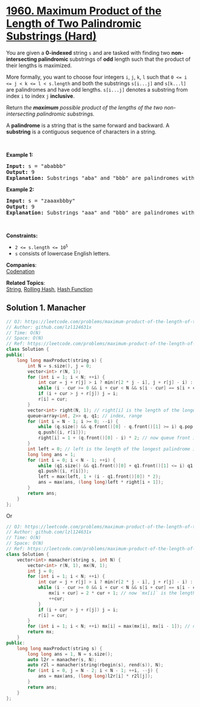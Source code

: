# [1960. Maximum Product of the Length of Two Palindromic Substrings (Hard)](https://leetcode.com/problems/maximum-product-of-the-length-of-two-palindromic-substrings/)

<p>You are given a <strong>0-indexed</strong> string <code>s</code> and are tasked with finding two <strong>non-intersecting palindromic </strong>substrings of <strong>odd</strong> length such that the product of their lengths is maximized.</p>

<p>More formally, you want to choose four integers <code>i</code>, <code>j</code>, <code>k</code>, <code>l</code> such that <code>0 &lt;= i &lt;= j &lt; k &lt;= l &lt; s.length</code> and both the substrings <code>s[i...j]</code> and <code>s[k...l]</code> are palindromes and have odd lengths. <code>s[i...j]</code> denotes a substring from index <code>i</code> to index <code>j</code> <strong>inclusive</strong>.</p>

<p>Return <em>the <strong>maximum</strong> possible product of the lengths of the two non-intersecting palindromic substrings.</em></p>

<p>A <strong>palindrome</strong> is a string that is the same forward and backward. A <strong>substring</strong> is a contiguous sequence of characters in a string.</p>

<p>&nbsp;</p>
<p><strong>Example 1:</strong></p>

<pre><strong>Input:</strong> s = "ababbb"
<strong>Output:</strong> 9
<strong>Explanation:</strong> Substrings "aba" and "bbb" are palindromes with odd length. product = 3 * 3 = 9.
</pre>

<p><strong>Example 2:</strong></p>

<pre><strong>Input:</strong> s = "zaaaxbbby"
<strong>Output:</strong> 9
<strong>Explanation:</strong> Substrings "aaa" and "bbb" are palindromes with odd length. product = 3 * 3 = 9.
</pre>

<p>&nbsp;</p>
<p><strong>Constraints:</strong></p>

<ul>
	<li><code>2 &lt;= s.length &lt;= 10<sup>5</sup></code></li>
	<li><code>s</code> consists of lowercase English letters.</li>
</ul>


**Companies**:  
[Codenation](https://leetcode.com/company/codenation)

**Related Topics**:  
[String](https://leetcode.com/tag/string/), [Rolling Hash](https://leetcode.com/tag/rolling-hash/), [Hash Function](https://leetcode.com/tag/hash-function/)

## Solution 1. Manacher

```cpp
// OJ: https://leetcode.com/problems/maximum-product-of-the-length-of-two-palindromic-substrings/
// Author: github.com/lzl124631x
// Time: O(N)
// Space: O(N)
// Ref: https://leetcode.com/problems/maximum-product-of-the-length-of-two-palindromic-substrings/discuss/1389958/Manacher-and-Queue
class Solution {
public:
    long long maxProduct(string s) {
        int N = s.size(), j = 0;
        vector<int> r(N, 1);
        for (int i = 1; i < N; ++i) {
            int cur = j + r[j] > i ? min(r[2 * j - i], j + r[j] - i) : 1;
            while (i - cur >= 0 && i + cur < N && s[i - cur] == s[i + cur]) ++cur;
            if (i + cur > j + r[j]) j = i;
            r[i] = cur;
        }
        vector<int> right(N, 1); // right[i] is the length of the longest palinedome in [i, n)
        queue<array<int, 2>> q, q1; // index, range
        for (int i = N - 1; i >= 0; --i) {
            while (q.size() && q.front()[0] - q.front()[1] >= i) q.pop(); // if the queue front's range can't cover `i`, pop it.
            q.push({i, r[i]});
            right[i] = 1 + (q.front()[0] - i) * 2; // now queue front is the rightmost range that can cover `i`. It must be the center of the longest palindrom in `[i, n)`.
        }
        int left = 0; // left is the length of the longest palindrome in [0, i]. 
        long long ans = 1;
        for (int i = 0; i < N - 1; ++i) {
            while (q1.size() && q1.front()[0] + q1.front()[1] <= i) q1.pop();
            q1.push({i, r[i]});
            left = max(left, 1 + (i - q1.front()[0]) * 2);
            ans = max(ans, (long long)left * right[i + 1]);
        }
        return ans;
    }
};
```

Or

```cpp
// OJ: https://leetcode.com/problems/maximum-product-of-the-length-of-two-palindromic-substrings/
// Author: github.com/lzl124631x
// Time: O(N)
// Space: O(N)
// Ref: https://leetcode.com/problems/maximum-product-of-the-length-of-two-palindromic-substrings/discuss/1389958/Manacher-and-Queue
class Solution {
    vector<int> manacher(string s, int N) {
        vector<int> r(N, 1), mx(N, 1);
        int j = 0;
        for (int i = 1; i < N; ++i) {
            int cur = j + r[j] > i ? min(r[2 * j - i], j + r[j] - i) : 1;
            while (i - cur >= 0 && i + cur < N && s[i + cur] == s[i - cur]) {
                mx[i + cur] = 2 * cur + 1; // now `mx[i]` is the length of the longest palindrome ending at `s[i]`.
                ++cur;
            }
            if (i + cur > j + r[j]) j = i;
            r[i] = cur;
        }
        for (int i = 1; i < N; ++i) mx[i] = max(mx[i], mx[i - 1]); // now `mx[i]` is the length of the longest palindrome in `s[0..i]`.
        return mx;
    }
public:
    long long maxProduct(string s) {
        long long ans = 1, N = s.size();
        auto l2r = manacher(s, N);
        auto r2l = manacher(string(rbegin(s), rend(s)), N);
        for (int i = 0, j = N - 2; i < N - 1; ++i, --j) {
            ans = max(ans, (long long)l2r[i] * r2l[j]);
        }
        return ans;
    }
};
```